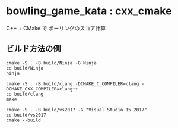# bowling_game_kata : cxx_cmake

C++ + CMake で ボーリングのスコア計算

## ビルド方法の例

```
cmake -S . -B build/Ninja -G Ninja
cd build/Ninja
ninja
```

```
cmake -S . -B build/clang -DCMAKE_C_COMPILER=clang -DCMAKE_CXX_COMPILER=clang++
cd build/clang
make
```

```
cmake -S . -B build/vs2017 -G "Visual Studio 15 2017"
cd build/vs2017
cmake --build .
```
